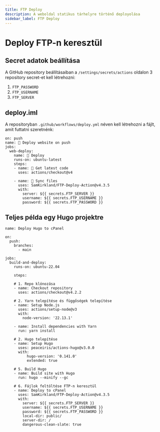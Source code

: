 ```yaml
---
title: FTP Deploy
description: A weboldal statikus tárhelyre történő deployolása
sidebar_label: FTP Deploy
---
```


# Deploy FTP-n keresztül

## Secret adatok beállítása
A GitHub repository beállításaiban a `/settings/secrets/actions` oldalon 3 repository secret-et kell létrehozni:
1. `FTP_PASSWORD`
2. `FTP_USERNAME`
3. `FTP_SERVER`

## deploy.iml

A repositoryban `.github/workflows/deploy.yml` néven kell létrehozni a fájlt, amit futtatni szeretnénk:
```
on: push
name: 🚀 Deploy website on push
jobs:
  web-deploy:
    name: 🎉 Deploy
    runs-on: ubuntu-latest
    steps:
    - name: 🚚 Get latest code
      uses: actions/checkout@v4
    
    - name: 📂 Sync files
      uses: SamKirkland/FTP-Deploy-Action@v4.3.5
      with:
        server: ${{ secrets.FTP_SERVER }}
        username: ${{ secrets.FTP_USERNAME }}
        password: ${{ secrets.FTP_PASSWORD }}
```

## Teljes példa egy Hugo projektre
```
name: Deploy Hugo to cPanel

on:
  push:
    branches:
      - main

jobs:
  build-and-deploy:
    runs-on: ubuntu-22.04

    steps:

    # 1. Repo klónozása
    - name: Checkout repository
      uses: actions/checkout@v4.2.2

    # 2. Yarn telepítése és függőségek telepítése
    - name: Setup Node.js
      uses: actions/setup-node@v3
      with:
        node-version: '22.13.1'

    - name: Install dependencies with Yarn
      run: yarn install

    # 2. Hugo telepítése
    - name: Setup Hugo
      uses: peaceiris/actions-hugo@v3.0.0
      with:
          hugo-version: '0.141.0'
          extended: true

    # 5. Build Hugo
    - name: Build site with Hugo 
      run: hugo --minify --gc

    # 6. Fájlok feltöltése FTP-n keresztül
    - name: Deploy to cPanel
      uses: SamKirkland/FTP-Deploy-Action@v4.3.5
      with:
        server: ${{ secrets.FTP_SERVER }}
        username: ${{ secrets.FTP_USERNAME }}
        password: ${{ secrets.FTP_PASSWORD }}
        local-dir: public/
        server-dir: /
        dangerous-clean-slate: true
```
